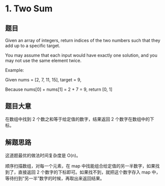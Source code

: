 # 1. Two Sum

## 题目

Given an array of integers, return indices of the two numbers such that they add up to a specific target.

You may assume that each input would have exactly one solution, and you may not use the same element twice.

Example:

Given nums = [2, 7, 11, 15], target = 9,

Because nums[0] + nums[1] = 2 + 7 = 9,
return [0, 1]

## 题目大意

在数组中找到 2 个数之和等于给定值的数字，结果返回 2 个数字在数组中的下标。

## 解题思路

这道题最优的做法时间复杂度是 O(n)。

顺序扫描数组，对每一个元素，在 map 中找能组合给定值的另一半数字，如果找到了，直接返回 2 个数字的下标即可。如果找不到，就把这个数字存入 map 中，等待扫到“另一半”数字的时候，再取出来返回结果。
